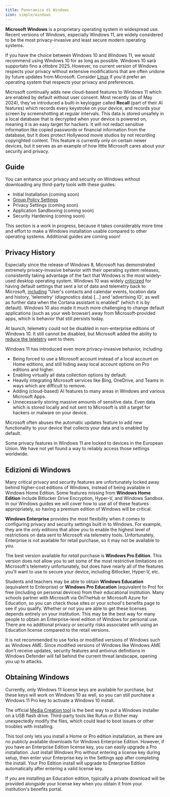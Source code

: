 ```yaml
---
title: Panoramica di Windows
icon: simple/windows
---
```


**Microsoft Windows** is a proprietary operating system in widespread use. Recent versions of Windows, especially Windows 11, are widely considered to be the most privacy-invasive and least secure modern operating systems.

If you have the choice between Windows 10 and Windows 11, we would recommend using Windows 10 for as long as possible. Windows 10 sarà supportato fino a ottobre 2025. However, no current version of Windows respects your privacy without extensive modifications that are often undone by future updates from Microsoft. Consider [Linux](../linux-overview.md) if you'd prefer an operating system that respects your privacy and preferences.

Microsoft continually adds new cloud-based features to Windows 11 which are enabled by default without user consent. Most recently (as of May 2024), they've introduced a built-in keylogger called **Recall** (part of their AI features) which records every keystroke on your device, and records your screen by screenshotting at regular intervals. This data is stored unsafely in a local database that is decrypted when your device is powered on, meaning it is an easy target for hackers. It will not redact sensitive information like copied passwords or financial information from the database, but it does protect Hollywood movie studios by not recording copyrighted content. This feature is currently only on certain newer devices, but it serves as an example of how little Microsoft cares about your security and privacy.

## Guide

You can enhance your privacy and security on Windows without downloading any third-party tools with these guides:

- Initial Installation (coming soon)
- [Group Policy Settings](group-policies.md)
- Privacy Settings (coming soon)
- Application Sandboxing (coming soon)
- Security Hardening (coming soon)

This section is a work in progress, because it takes considerably more time and effort to make a Windows installation usable compared to other operating systems. Additional guides are coming soon!

## Privacy History

Especially since the release of Windows 8, Microsoft has demonstrated extremely privacy-invasive behavior with their operating system releases, consistently taking advantage of the fact that Windows is the most widely-used desktop operating system. Windows 10 was widely [criticized](https://www.theguardian.com/technology/2015/jul/31/windows-10-microsoft-faces-criticism-over-privacy-default-settings) for having default settings that sent a lot of data and telemetry back to Microsoft, [including](https://en.wikipedia.org/wiki/Criticism_of_Microsoft#Telemetry_and_data_collection) "User's contacts and calendar events, location data and history, 'telemetry' (diagnostics data) [...] and 'advertising ID', as well as further data when the Cortana assistant is enabled" (which it is by default). Windows 10 also made it much more challenging to change default applications (such as your web browser) away from Microsoft-provided apps, which is behavior that still persists today.

At launch, telemetry could not be disabled in non-enterprise editions of Windows 10. It still cannot be disabled, but Microsoft added the ability to [reduce the teletetry](https://www.extremetech.com/computing/243079-upcoming-windows-update-reduces-spying-microsoft-still-mum-data-collects) sent to them.

Windows 11 has introduced even more privacy-invasive behavior, including:

- Being forced to use a Microsoft account instead of a local account on Home editions, and still hiding away local account options on Pro editions and higher.
- Enabling virtually all data collection options by default.
- Heavily integrating Microsoft services like Bing, OneDrive, and Teams in ways which are difficult to remove.
- Adding (cloud-based) AI features to many areas in Windows and various Microsoft Apps.
- Unnecessarily storing massive amounts of sensitive data. Even data which is stored locally and not sent to Microsoft is still a target for hackers or malware on your device.

Microsoft often abuses the automatic updates feature to add new functionality to your device that collects your data and is enabled by default.

Some privacy features in Windows 11 are locked to devices in the European Union. We have not yet found a way to reliably access those settings worldwide.

## Edizioni di Windows

Many critical privacy and security features are unfortunately locked away behind higher-cost editions of Windows, instead of being available in Windows Home Edition. Some features missing from **Windows Home Edition** include Bitlocker Drive Encryption, Hyper-V, and Windows Sandbox. In our Windows guides we will cover how to use all of these features appropriately, so having a premium edition of Windows will be critical.

**Windows Enterprise** provides the most flexibility when it comes to configuring privacy and security settings built in to Windows. For example, they are the only editions that allow you to enable the highest level of restrictions on data sent to Microsoft via telemetry tools. Unfortunately, Enterprise is not available for retail purchase, so it may not be available to you.

The best version available for _retail_ purchase is **Windows Pro Edition**. This version does not allow you to set some of the most restrictive limitations on Microsoft's telemetry unfortunately, but does have nearly all of the features you'll want to use to secure your device, including Bitlocker, Hyper-V, etc.

Students and teachers may be able to obtain **Windows Education** (equivalent to Enterprise) or **Windows Pro Education** (equivalent to Pro) for free (including on personal devices) from their educational institution. Many schools partner with Microsoft via OnTheHub or Microsoft Azure for Education, so you can check those sites or your school's benefits page to see if you qualify. Whether or not you are able to get these licenses depends entirely on your institution. This may be the best way for many people to obtain an Enterprise-level edition of Windows for personal use. There are no additional privacy or security risks associated with using an Education license compared to the retail versions.

It is not recommended to use forks or modified versions of Windows such as Windows AME. Since modified versions of Windows like Windows AME don't receive updates, security features and antivirus definitions in Windows Defender will fall behind the current threat landscape, opening you up to attacks.

## Obtaining Windows

Currently, only Windows 11 license keys are available for purchase, but these keys will work on Windows 10 as well, so you can still purchase a Windows 11 Pro key to activate a Windows 10 install.

The official [Media Creation tool](https://www.microsoft.com/software-download/windows10) is the best way to put a Windows installer on a USB flash drive. Third-party tools like Rufus or Etcher may unexpectedly modify the files, which could lead to boot issues or other troubles with installing.

This tool only lets you install a Home or Pro edition installation, as there are no publicly available downloads for Windows Enterprise Edition. However, if you have an Enterprise Edition license key, you can easily upgrade a Pro installation. Just install Windows Pro without entering a license key during setup, then enter your Enterprise key in the Settings app after completing the install. Your Pro Edition install will upgrade to Enterprise Edition automatically after entering a valid license key.

If you are installing an Education edition, typically a private download will be provided alongside your license key when you obtain it from your institution's benefits portal.
